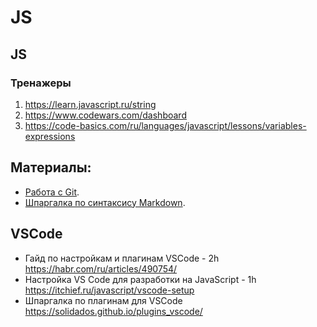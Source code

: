 # JS

## JS
### Тренажеры
1. https://learn.javascript.ru/string
2. https://www.codewars.com/dashboard
3. https://code-basics.com/ru/languages/javascript/lessons/variables-expressions

## Материалы:
- [Работа с Git](git.md).
- [Шпаргалка по синтаксису Markdown](https://ydmitry.ru/blog/rukovodstvo-po-markdown-dlya-uproshcheniya-veb-razrabotki/).

## VSCode
- Гайд по настройкам и плагинам VSCode - 2h https://habr.com/ru/articles/490754/
- Настройка VS Code для разработки на JavaScript - 1h https://itchief.ru/javascript/vscode-setup
- Шпаргалка по плагинам для VSCode https://solidados.github.io/plugins_vscode/
